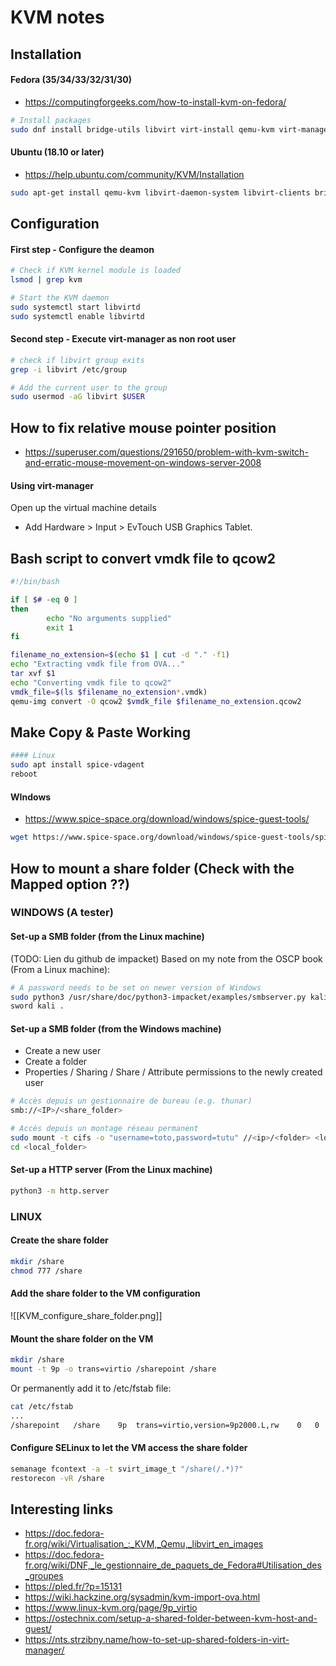 # KVM notes
## Installation
#### Fedora (35/34/33/32/31/30)
- https://computingforgeeks.com/how-to-install-kvm-on-fedora/
```bash
# Install packages
sudo dnf install bridge-utils libvirt virt-install qemu-kvm virt-manager
```
#### Ubuntu (18.10 or later)
- https://help.ubuntu.com/community/KVM/Installation
```bash
sudo apt-get install qemu-kvm libvirt-daemon-system libvirt-clients bridge-utils virt-manager
```

## Configuration
#### First step - Configure the deamon
```bash
# Check if KVM kernel module is loaded
lsmod | grep kvm

# Start the KVM daemon
sudo systemctl start libvirtd
sudo systemctl enable libvirtd
```
#### Second step - Execute virt-manager as non root user
```bash
# check if libvirt group exits
grep -i libvirt /etc/group 

# Add the current user to the group
sudo usermod -aG libvirt $USER
```

## How to fix relative mouse pointer position
- https://superuser.com/questions/291650/problem-with-kvm-switch-and-erratic-mouse-movement-on-windows-server-2008

#### Using virt-manager
Open up the virtual machine details 
- Add Hardware > Input > EvTouch USB Graphics Tablet.

## Bash script to  convert vmdk file to qcow2
```bash
#!/bin/bash

if [ $# -eq 0 ]
then
    	echo "No arguments supplied"
        exit 1
fi

filename_no_extension=$(echo $1 | cut -d "." -f1)
echo "Extracting vmdk file from OVA..."
tar xvf $1
echo "Converting vmdk file to qcow2"
vmdk_file=$(ls $filename_no_extension*.vmdk)
qemu-img convert -O qcow2 $vmdk_file $filename_no_extension.qcow2
```

## Make Copy & Paste Working
 ```bash
#### Linux
sudo apt install spice-vdagent
reboot
```

#### WIndows
- https://www.spice-space.org/download/windows/spice-guest-tools/
```bash
wget https://www.spice-space.org/download/windows/spice-guest-tools/spice-guest-tools-latest.exe
```


## How to mount a share folder (Check with the Mapped option ??)
### WINDOWS (A tester)
#### Set-up a SMB folder (from the Linux machine) 
(TODO: Lien du github de impacket)
Based on my note from the OSCP book (From a Linux machine):
```bash
# A password needs to be set on newer version of Windows
sudo python3 /usr/share/doc/python3-impacket/examples/smbserver.py kali -smb2support -username kali -pas
sword kali .
```

#### Set-up a SMB folder (from the Windows machine)
- Create a new user 
- Create a folder
- Properties / Sharing / Share / Attribute permissions to the newly created user
```bash
# Accès depuis un gestionnaire de bureau (e.g. thunar)
smb://<IP>/<share_folder>

# Accès depuis un montage réseau permanent
sudo mount -t cifs -o "username=toto,password=tutu" //<ip>/<folder> <local_folder>
cd <local_folder>
```

#### Set-up a HTTP server (From the Linux machine)
```bash
python3 -m http.server
```

### LINUX
#### Create the share folder
```bash
mkdir /share
chmod 777 /share
```

#### Add the share folder to the VM configuration
![[KVM_configure_share_folder.png]]

#### Mount the share folder on the VM
```bash
mkdir /share
mount -t 9p -o trans=virtio /sharepoint /share
```

Or permanently add it to /etc/fstab file:

```bash
cat /etc/fstab
...
/sharepoint   /share    9p  trans=virtio,version=9p2000.L,rw    0   0
```

#### Configure SELinux to let the VM access the share folder
```bash
semanage fcontext -a -t svirt_image_t "/share(/.*)?"
restorecon -vR /share
```


## Interesting links
- https://doc.fedora-fr.org/wiki/Virtualisation_:_KVM,_Qemu,_libvirt_en_images
- https://doc.fedora-fr.org/wiki/DNF,_le_gestionnaire_de_paquets_de_Fedora#Utilisation_des_groupes
- https://pled.fr/?p=15131
- https://wiki.hackzine.org/sysadmin/kvm-import-ova.html
- https://www.linux-kvm.org/page/9p_virtio
- https://ostechnix.com/setup-a-shared-folder-between-kvm-host-and-guest/
- https://nts.strzibny.name/how-to-set-up-shared-folders-in-virt-manager/
